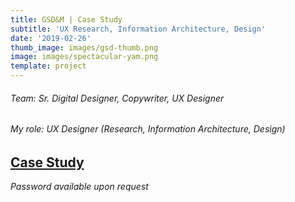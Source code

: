 ```yaml
---
title: GSD&M | Case Study
subtitle: 'UX Research, Information Architecture, Design'
date: '2019-02-26'
thumb_image: images/gsd-thumb.png
image: images/spectacular-yam.png
template: project
---
```

###### Team: Sr. Digital Designer, Copywriter, UX Designer

###### My role: UX Designer (Research, Information Architecture, Design)

## [Case Study](https://crypto.figmaticapp.com/share/kju89auk59525/J2QrOuBQEd5iJP91ag2Z)

[](https://crypto.figmaticapp.com/share/kju89auk59525/8dExRTg4pwBVtaT9ii79)*Password available upon request*
